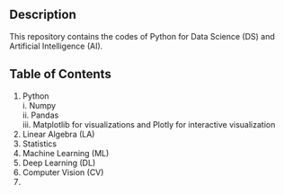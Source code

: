 ## **Description**

This repository contains the codes of Python for Data Science (DS) and Artificial Intelligence (AI).

## **Table of Contents**
1. Python\
    i. Numpy\
    ii. Pandas \
    iii. Matplotlib for visualizations and Plotly for interactive visualization
2. Linear Algebra (LA)
3. Statistics
4. Machine Learning (ML)
5. Deep Learning (DL)
6. Computer Vision (CV)
7. 

